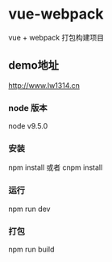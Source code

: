 # vue-webpack
vue + webpack 打包构建项目
## demo地址
http://www.lw1314.cn
### node 版本
node v9.5.0
### 安装
npm install 或者 cnpm install
### 运行
npm run dev
### 打包
npm run build
